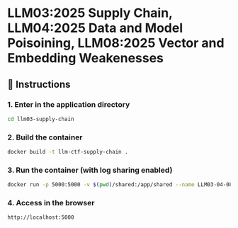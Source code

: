 # LLM03:2025 Supply Chain, LLM04:2025 Data and Model Poisoining, LLM08:2025 Vector and Embedding Weakenesses

## 🚀 Instructions

### 1. Enter in the application directory

```bash
cd llm03-supply-chain
```

### 2. Build the container

```bash
docker build -t llm-ctf-supply-chain .
```

### 3. Run the container (with log sharing enabled)

```bash
docker run -p 5000:5000 -v $(pwd)/shared:/app/shared --name LLM03-04-08 llm-ctf-supply-chain
```

### 4. Access in the browser

```bash
http://localhost:5000
```
